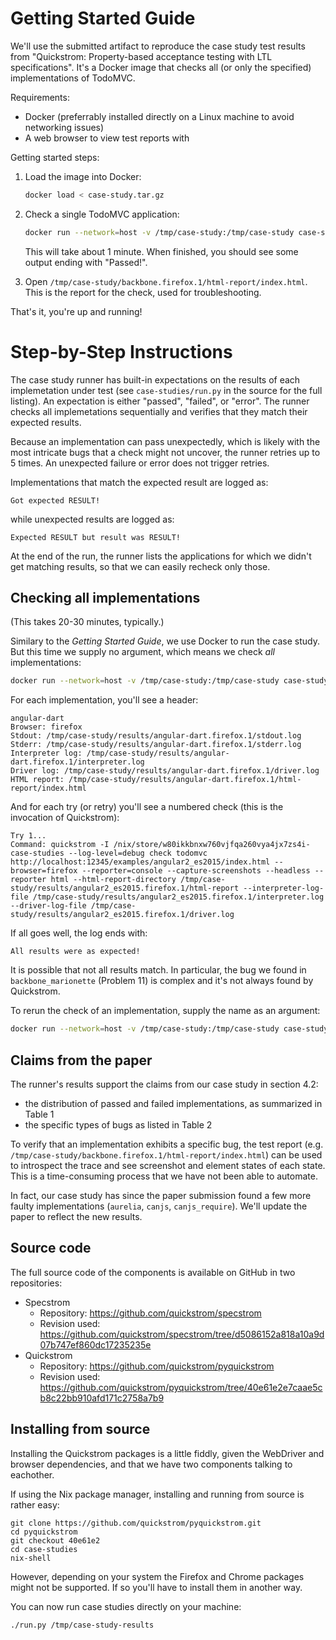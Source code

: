 # Getting Started Guide

We'll use the submitted artifact to reproduce the case study test results from "Quickstrom: Property-based acceptance testing with LTL specifications". It's
a Docker image that checks all (or only the specified) implementations of TodoMVC.

Requirements:

- Docker (preferrably installed directly on a Linux machine to avoid networking issues)
- A web browser to view test reports with

Getting started steps:

1. Load the image into Docker:

   ```bash
   docker load < case-study.tar.gz
   ```

2. Check a single TodoMVC application:

   ```bash
   docker run --network=host -v /tmp/case-study:/tmp/case-study case-study:firefox run-case-study backbone
   ```

   This will take about 1 minute. When finished, you should see some output
   ending with "Passed!".

3. Open `/tmp/case-study/backbone.firefox.1/html-report/index.html`. This is the
   report for the check, used for troubleshooting.

That's it, you're up and running!

# Step-by-Step Instructions

The case study runner has built-in expectations on the results of each
implemetation under test (see `case-studies/run.py` in the source for the full
listing). An expectation is either "passed", "failed", or "error". The runner
checks all implemetations sequentially and verifies that they match their
expected results.

Because an implementation can pass unexpectedly, which is likely with the most
intricate bugs that a check might not uncover, the runner retries up to 5 times.
An unexpected failure or error does not trigger retries.

Implementations that match the expected result are logged as:

```
Got expected RESULT!
```

while unexpected results are logged as:

```
Expected RESULT but result was RESULT!
```

At the end of the run, the runner lists the applications for which we didn't get
matching results, so that we can easily recheck only those.

## Checking all implementations

(This takes 20-30 minutes, typically.)

Similary to the _Getting Started Guide_, we use Docker to run the case study.
But this time we supply no argument, which means we check _all_ implementations:

```bash
docker run --network=host -v /tmp/case-study:/tmp/case-study case-study:firefox run-case-study
```

For each implementation, you'll see a header:

```
angular-dart
Browser: firefox
Stdout: /tmp/case-study/results/angular-dart.firefox.1/stdout.log
Stderr: /tmp/case-study/results/angular-dart.firefox.1/stderr.log
Interpreter log: /tmp/case-study/results/angular-dart.firefox.1/interpreter.log
Driver log: /tmp/case-study/results/angular-dart.firefox.1/driver.log
HTML report: /tmp/case-study/results/angular-dart.firefox.1/html-report/index.html
```

And for each try (or retry) you'll see a numbered check (this is the invocation of Quickstrom):

```
Try 1...
Command: quickstrom -I /nix/store/w80ikkbnxw760vjfqa260vya4jx7zs4i-case-studies --log-level=debug check todomvc http://localhost:12345/examples/angular2_es2015/index.html --browser=firefox --reporter=console --capture-screenshots --headless --reporter html --html-report-directory /tmp/case-study/results/angular2_es2015.firefox.1/html-report --interpreter-log-file /tmp/case-study/results/angular2_es2015.firefox.1/interpreter.log --driver-log-file /tmp/case-study/results/angular2_es2015.firefox.1/driver.log
```

If all goes well, the log ends with:

```
All results were as expected!
```

It is possible that not all results match. In particular, the bug we found in
`backbone_marionette` (Problem 11) is complex and it's not always found by
Quickstrom.

To rerun the check of an implementation, supply the name as an
argument:

```bash
docker run --network=host -v /tmp/case-study:/tmp/case-study case-study:firefox run-case-study backbone_marionette
```

## Claims from the paper

The runner's results support the claims from our case study in section 4.2:

* the distribution of passed and failed implementations, as summarized in Table 1
* the specific types of bugs as listed in Table 2

To verify that an implementation exhibits a specific bug, the test report (e.g.
`/tmp/case-study/backbone.firefox.1/html-report/index.html`) can be used to
introspect the trace and see screenshot and element states of each state. This
is a time-consuming process that we have not been able to automate.

In fact, our case study has since the paper submission found a few more faulty
implementations (`aurelia`, `canjs`, `canjs_require`). We'll update the paper to reflect the new
results.

## Source code

The full source code of the components is available on GitHub in two repositories:

* Specstrom
   - Repository: https://github.com/quickstrom/specstrom
   - Revision used: https://github.com/quickstrom/specstrom/tree/d5086152a818a10a9d07b747ef860dc17235235e
* Quickstrom
   - Repository: https://github.com/quickstrom/pyquickstrom
   - Revision used: https://github.com/quickstrom/pyquickstrom/tree/40e61e2e7caae5cb8c22bb910afd171c2758a7b9

## Installing from source

Installing the Quickstrom packages is a little fiddly, given the WebDriver and
browser dependencies, and that we have two components talking to eachother.

If using the Nix package manager, installing and running from source is rather easy:

```
git clone https://github.com/quickstrom/pyquickstrom.git
cd pyquickstrom
git checkout 40e61e2
cd case-studies
nix-shell
```

However, depending on your system the Firefox and Chrome packages might not be
supported. If so you'll have to install them in another way.

You can now run case studies directly on your machine:

```
./run.py /tmp/case-study-results
```